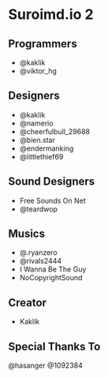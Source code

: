 # Suroimd.io 2
## Programmers
* @kaklik
* @viktor_hg
## Designers
* @kaklik
* @namerio
* @cheerfulbull_29688
* @bien.star
* @endermanking
* @littlethief69
## Sound Designers
* Free Sounds On Net
* @teardwop
## Musics
* @.ryanzero
* @rivals2444
* I Wanna Be The Guy
* NoCopyrightSound
## Creator
* Kaklik
## Special Thanks To
@hasanger 
@1092384